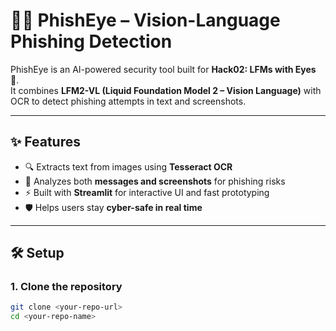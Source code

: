 # 🕵️‍♂️ PhishEye – Vision-Language Phishing Detection  

PhishEye is an AI-powered security tool built for **Hack02: LFMs with Eyes 👀**.  
It combines **LFM2-VL (Liquid Foundation Model 2 – Vision Language)** with OCR to detect phishing attempts in text and screenshots.  

---

## ✨ Features
- 🔍 Extracts text from images using **Tesseract OCR**  
- 🤖 Analyzes both **messages and screenshots** for phishing risks  
- ⚡ Built with **Streamlit** for interactive UI and fast prototyping  
- 🛡 Helps users stay **cyber-safe in real time**  

---

## 🛠 Setup

### 1. Clone the repository
```bash
git clone <your-repo-url>
cd <your-repo-name>
